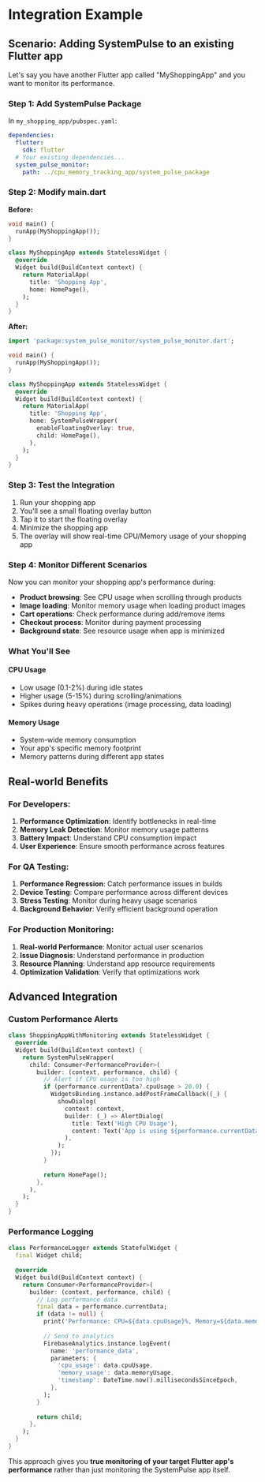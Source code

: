# Integration Example

## Scenario: Adding SystemPulse to an existing Flutter app

Let's say you have another Flutter app called "MyShoppingApp" and you want to monitor its performance.

### Step 1: Add SystemPulse Package

In `my_shopping_app/pubspec.yaml`:
```yaml
dependencies:
  flutter:
    sdk: flutter
  # Your existing dependencies...
  system_pulse_monitor:
    path: ../cpu_memory_tracking_app/system_pulse_package
```

### Step 2: Modify main.dart

**Before:**
```dart
void main() {
  runApp(MyShoppingApp());
}

class MyShoppingApp extends StatelessWidget {
  @override
  Widget build(BuildContext context) {
    return MaterialApp(
      title: 'Shopping App',
      home: HomePage(),
    );
  }
}
```

**After:**
```dart
import 'package:system_pulse_monitor/system_pulse_monitor.dart';

void main() {
  runApp(MyShoppingApp());
}

class MyShoppingApp extends StatelessWidget {
  @override
  Widget build(BuildContext context) {
    return MaterialApp(
      title: 'Shopping App',
      home: SystemPulseWrapper(
        enableFloatingOverlay: true,
        child: HomePage(),
      ),
    );
  }
}
```

### Step 3: Test the Integration

1. Run your shopping app
2. You'll see a small floating overlay button
3. Tap it to start the floating overlay
4. Minimize the shopping app
5. The overlay will show real-time CPU/Memory usage of your shopping app

### Step 4: Monitor Different Scenarios

Now you can monitor your shopping app's performance during:

- **Product browsing**: See CPU usage when scrolling through products
- **Image loading**: Monitor memory usage when loading product images
- **Cart operations**: Check performance during add/remove items
- **Checkout process**: Monitor during payment processing
- **Background state**: See resource usage when app is minimized

### What You'll See

#### CPU Usage
- Low usage (0.1-2%) during idle states
- Higher usage (5-15%) during scrolling/animations
- Spikes during heavy operations (image processing, data loading)

#### Memory Usage
- System-wide memory consumption
- Your app's specific memory footprint
- Memory patterns during different app states

## Real-world Benefits

### For Developers:
1. **Performance Optimization**: Identify bottlenecks in real-time
2. **Memory Leak Detection**: Monitor memory usage patterns
3. **Battery Impact**: Understand CPU consumption impact
4. **User Experience**: Ensure smooth performance across features

### For QA Testing:
1. **Performance Regression**: Catch performance issues in builds
2. **Device Testing**: Compare performance across different devices
3. **Stress Testing**: Monitor during heavy usage scenarios
4. **Background Behavior**: Verify efficient background operation

### For Production Monitoring:
1. **Real-world Performance**: Monitor actual user scenarios
2. **Issue Diagnosis**: Understand performance in production
3. **Resource Planning**: Understand app resource requirements
4. **Optimization Validation**: Verify that optimizations work

## Advanced Integration

### Custom Performance Alerts

```dart
class ShoppingAppWithMonitoring extends StatelessWidget {
  @override
  Widget build(BuildContext context) {
    return SystemPulseWrapper(
      child: Consumer<PerformanceProvider>(
        builder: (context, performance, child) {
          // Alert if CPU usage is too high
          if (performance.currentData?.cpuUsage > 20.0) {
            WidgetsBinding.instance.addPostFrameCallback((_) {
              showDialog(
                context: context,
                builder: (_) => AlertDialog(
                  title: Text('High CPU Usage'),
                  content: Text('App is using ${performance.currentData?.cpuUsage.toStringAsFixed(1)}% CPU'),
                ),
              );
            });
          }
          
          return HomePage();
        },
      ),
    );
  }
}
```

### Performance Logging

```dart
class PerformanceLogger extends StatefulWidget {
  final Widget child;
  
  @override
  Widget build(BuildContext context) {
    return Consumer<PerformanceProvider>(
      builder: (context, performance, child) {
        // Log performance data
        final data = performance.currentData;
        if (data != null) {
          print('Performance: CPU=${data.cpuUsage}%, Memory=${data.memoryUsage}%');
          
          // Send to analytics
          FirebaseAnalytics.instance.logEvent(
            name: 'performance_data',
            parameters: {
              'cpu_usage': data.cpuUsage,
              'memory_usage': data.memoryUsage,
              'timestamp': DateTime.now().millisecondsSinceEpoch,
            },
          );
        }
        
        return child;
      },
    );
  }
}
```

This approach gives you **true monitoring of your target Flutter app's performance** rather than just monitoring the SystemPulse app itself.
